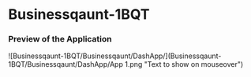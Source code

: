 # Businessqaunt-1BQT

### Preview of the Application


![Businessqaunt-1BQT/Businessqaunt/DashApp/](Businessqaunt-1BQT/Businessqaunt/DashApp/App 1.png "Text to show on mouseover")
